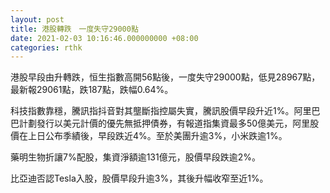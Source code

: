 ```yaml
---
layout: post
title: 港股轉跌　一度失守29000點
date: 2021-02-03 10:16:46.000000000 +08:00
categories: rthk
---
```


港股早段由升轉跌，恒生指數高開56點後，一度失守29000點，低見28967點，最新報29061點，跌187點，跌幅0.64%。

科技指數靠穩，騰訊指抖音對其壟斷指控屬失實，騰訊股價早段升近1%。阿里巴巴計劃發行以美元計價的優先無抵押債券，有報道指集資最多50億美元，阿里股價在上日公布季績後，早段跌近4%。至於美團升逾3%，小米跌逾1%。

藥明生物折讓7%配股，集資淨額逾131億元，股價早段跌逾2%。

比亞迪否認Tesla入股，股價早段升逾3%，其後升幅收窄至近1%。

